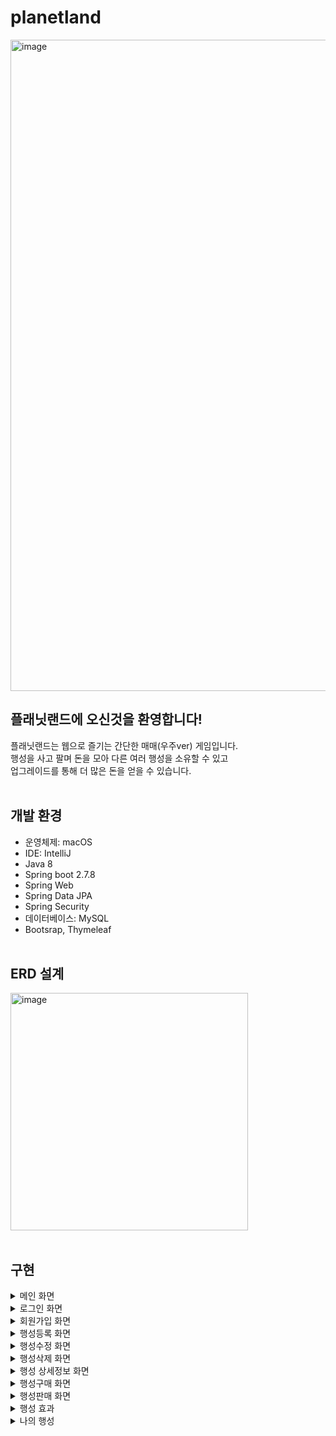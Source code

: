 # planetland

<img width="1042" alt="image" src="https://user-images.githubusercontent.com/125088568/225655595-980405a8-5edb-4582-a8eb-f8ea1cab0af3.png">

## 플래닛랜드에 오신것을 환영합니다!
플래닛랜드는 웹으로 즐기는 간단한 매매(우주ver) 게임입니다. <br>
행성을 사고 팔며 돈을 모아 다른 여러 행성을 소유할 수 있고 <br>
업그레이드를 통해 더 많은 돈을 얻을 수 있습니다. <br><br>

## 개발 환경
- 운영체제: macOS <br>
- IDE: IntelliJ <br>
- Java 8 <br>
- Spring boot 2.7.8 <br>
- Spring Web <br>
- Spring Data JPA <br>
- Spring Security <br>
- 데이터베이스: MySQL <br>
- Bootsrap, Thymeleaf <br><br>

## ERD 설계
<img width="380" alt="image" src="https://user-images.githubusercontent.com/125088568/225725317-4b01b3d6-7c29-477a-bf07-92396d38933d.png">
<br><br>

## 구현
<details><summary>메인 화면</summary>

![image](https://user-images.githubusercontent.com/125088568/225675128-efcb4a5a-b8c8-4a1a-a016-fbf4e5d082e7.png)
<br><br>
## <코드><br>
<details><summary>우측 상단 행성등록 링크는 관리자계정으로 로그인 시 화면에 노출</summary>

<img width="669" alt="image" src="https://user-images.githubusercontent.com/125088568/225696912-32bac414-98e8-4913-abe3-8945bbeb02be.png">
</details>

<details><summary>비로그인 유저가 마이페이지 접근 시 로그인 화면으로 전환</summary>

<img width="397" alt="image" src="https://user-images.githubusercontent.com/125088568/225697814-5c54648b-52a8-4d41-b331-ac5f96743b7c.png">
</details>

<details><summary>정렬은 기본 순, 높은 가격 순, 낮은 가격 순 3가지 구현</summary>

<img width="750" alt="image" src="https://user-images.githubusercontent.com/125088568/225698152-03142214-9091-4512-ae2c-6c988dd725f8.png"> <br>
<img width="652" alt="image" src="https://user-images.githubusercontent.com/125088568/225698521-3648ccb3-5c94-4725-99d9-4453f148fc24.png">
</details><br/>

</details>





<details><summary>로그인 화면</summary>

![image](https://user-images.githubusercontent.com/125088568/225677250-fe6c6d43-0c3e-44bd-9004-1eccfce5133f.png)
![image](https://user-images.githubusercontent.com/125088568/225677683-d4c50c1f-2d47-4081-80d2-25fd602ed241.png) <br> <br>

## <코드><br>
<details><summary>아이디 또는 비밀번호 불일치 시 확인 메시지 전달</summary>

<img width="771" alt="image" src="https://user-images.githubusercontent.com/125088568/225699707-459dc89a-9d90-4c8d-a7e5-4b4a59724dbe.png"> <br>
<img width="659" alt="image" src="https://user-images.githubusercontent.com/125088568/225699937-730a8e2f-8fef-4aed-8528-f4f758298f0d.png">
</details><br/>

</details>





<details><summary>회원가입 화면</summary>

<img width="722" alt="image" src="https://user-images.githubusercontent.com/125088568/225702838-e0c361aa-82c7-4015-a392-9c3a0ea9e9c6.png"><br><br>

## <코드><br>
<details><summary>아이디에 공백 방지 및 아이디 또는 이메일 중복 시 오류 메시지 전달</summary>

<img width="807" alt="image" src="https://user-images.githubusercontent.com/125088568/225703597-c9a2fbfd-8a6b-4b72-8ce5-2798df079802.png"><br>
<img width="791" alt="image" src="https://user-images.githubusercontent.com/125088568/225703894-08a3d7b0-b750-4c41-aced-e54a47a55cef.png">
</details><br/>

</details>





<details><summary>행성등록 화면</summary>

![image](https://user-images.githubusercontent.com/125088568/225716198-7eb5c8c1-a1a7-4fb7-818f-fceadbc06aa6.png)<br><br>

## <코드><br>
<details><summary>행성이름 중복 시 오류 메시지 전달</summary>

<img width="720" alt="image" src="https://user-images.githubusercontent.com/125088568/225719112-ded0e332-f1a0-4c31-ae95-997d9307b07d.png"><br>
<img width="732" alt="image" src="https://user-images.githubusercontent.com/125088568/225718940-ccd74db6-3672-4fe2-af87-d3fdd0db0cb8.png">
</details>

<details><summary>파일명 중복 방지 및 저장</summary>

<img width="551" alt="image" src="https://user-images.githubusercontent.com/125088568/225721612-1f8fb603-7d0c-409d-89e8-3a3c94fce6ba.png">
</details>

<details><summary>행성 이미지 미첨부 시 대체 이미지 설정</summary>

<img width="758" alt="image" src="https://user-images.githubusercontent.com/125088568/225719845-ced47c4e-b299-41da-932a-cf0ad2c6b91c.png">
</details><br/>

</details>





<details><summary>행성수정 화면</summary>

<img width="240" alt="image" src="https://user-images.githubusercontent.com/125088568/225722500-0fc26cf8-7603-4753-bba5-b3a9848f2e01.png"><br><br>

## 코드<br>

<details><summary>관리자계정 로그인 시 행성 상세정보 페이지에 수정버튼 노출</summary>

<img width="700" alt="image" src="https://user-images.githubusercontent.com/125088568/225728184-8d4d337f-4cfe-48c8-bd97-8d0d7dbbbfe7.png">
</details>

<img width="804" alt="image" src="https://user-images.githubusercontent.com/125088568/225723217-8c7feddc-c8aa-4109-8140-36ab659bf4a2.png"><br>
<img width="832" alt="image" src="https://user-images.githubusercontent.com/125088568/225723961-43adce65-0f10-4c57-8367-12f68f32e49e.png"><br/>
</details>






<details><summary>행성삭제 화면</summary>

<img width="676" alt="image" src="https://user-images.githubusercontent.com/125088568/225726580-b13d88df-051d-4cfe-8e93-2d7985260a16.png"><br>

## 코드<br>

<details><summary>관리자계정 로그인 시 행성 상세정보 페이지에 삭제버튼 노출</summary>

<img width="587" alt="image" src="https://user-images.githubusercontent.com/125088568/225727714-a9da473f-8425-4f1a-ae31-8e2d4d160f8d.png">
</details>

<img width="538" alt="image" src="https://user-images.githubusercontent.com/125088568/225728639-af629b19-cd01-4069-87d4-4d57b96542db.png"><br>
<img width="700" alt="image" src="https://user-images.githubusercontent.com/125088568/225728531-f3b1fce6-d7fb-4d00-a262-af0a67d8ff4c.png"><br/>
</details>





<details><summary>행성 상세정보 화면</summary>

<img width="538" alt="image" src="https://user-images.githubusercontent.com/125088568/225731296-b2874579-a2f9-4826-a960-0c3ebe883fb6.png"><br>

## 코드<br>

<details><summary>행성 상세 정보</summary>

<img width="819" alt="image" src="https://user-images.githubusercontent.com/125088568/225732431-618961ec-b97a-4ff9-a65e-fbfbded2c58f.png"><br>
<img width="701" alt="image" src="https://user-images.githubusercontent.com/125088568/225732630-b3908c8b-8f59-4d57-8aa6-691ab062cd96.png">
</details>

<details><summary>가격 변동 그래프(최근 7건에 대한 거래만 표시)</summary>

<img width="531" alt="image" src="https://user-images.githubusercontent.com/125088568/225733266-4dd5c923-1ec9-4261-8e2b-e86c2cbb5b85.png">
</details><br/>

</details>





<details><summary>행성구매 화면</summary>

<img width="773" alt="image" src="https://user-images.githubusercontent.com/125088568/225744573-5b6cb269-b27d-4174-bfd9-72e14879335a.png"><br><br>

## 코드<br>

<details><summary>행성 구매 코드(잔고 차감, 행성 소유주 변경 또는 지정, 판매 버튼 노출, 거래 내역 및 가격 변동 내역 생성)</summary>
#### 구매 후 행성 상태는 미판매 상태가 되도록 구현하였다.<br>

<img width="1006" alt="image" src="https://user-images.githubusercontent.com/125088568/225740514-6ea2d423-352b-4703-9797-a70f2eed219e.png"><br>
<img width="751" alt="image" src="https://user-images.githubusercontent.com/125088568/225741744-1b0630ca-3970-46bd-b414-de054a1a5692.png"><br>
<img width="594" alt="image" src="https://user-images.githubusercontent.com/125088568/225741882-79330497-c835-4e5f-8178-b88761911985.png">
</details>

<details><summary>비로그인 유저가 구매버튼 클릭 시 로그인 페이지로 이동</summary>

<img width="448" alt="image" src="https://user-images.githubusercontent.com/125088568/225737767-0b2370b5-c547-4de5-a465-4eb358e680b2.png">
</details>

<details><summary>본인 행성 구매버튼 클릭 시 메시지 전달</summary>

<img width="698" alt="image" src="https://user-images.githubusercontent.com/125088568/225745153-464be19d-5168-446b-a687-cf5b75b9ed07.png"><br>
<img width="571" alt="image" src="https://user-images.githubusercontent.com/125088568/225745301-d1fa6a64-7d05-4213-9b8f-3a1e8a9a2411.png">
</details>

<details><summary>잔고가 부족하다면 문구와 함께 버튼 비활성화</summary>

<img width="561" alt="image" src="https://user-images.githubusercontent.com/125088568/225739542-c0334101-3d29-41ee-a948-5eff359cbdf7.png">
</details><br/>

</details>





<details><summary>행성판매 화면</summary>

<img width="754" alt="image" src="https://user-images.githubusercontent.com/125088568/225746596-008e74ab-aa58-4d7b-b6c4-892fab1cb3b1.png"><br>

## 코드<br>

<details><summary>판매 등록</summary>

<img width="839" alt="image" src="https://user-images.githubusercontent.com/125088568/225746905-17c83f0e-dc4d-48b9-a713-00fdfb4051d4.png"><br>
<img width="441" alt="image" src="https://user-images.githubusercontent.com/125088568/225747132-2e590cbb-a03d-4233-a1dc-946cb7fae926.png">
</details>

<details><summary>판매 취소</summary>

<img width="709" alt="image" src="https://user-images.githubusercontent.com/125088568/225747509-8f774842-d255-4a6b-9e06-a85dc2c4098a.png"><br>
<img width="443" alt="image" src="https://user-images.githubusercontent.com/125088568/225747614-e55a72d3-ec84-48f9-87e0-7d0cf83b9cbc.png">
</details><br/>

</details>





<details><summary>행성 효과</summary>

### 일정 시간마다 돈을 얻습니다 <br>
- ex) 인구수는 100명당 30원, 위성수는 1개당 50원
- 시간을 7초 간격으로 설정했을 때, 14초간 두 개의 행성 합해서 인구수 300명, 위성 2개 기준 190원씩 잔고 두번 증가 <br><br>

<img width="767" alt="image" src="https://user-images.githubusercontent.com/125088568/225751387-f50e99fd-7e0c-433f-9aea-6f1f90a974e9.png"><br>


## 코드<br>

<img width="616" alt="image" src="https://user-images.githubusercontent.com/125088568/225748874-22268336-759a-4875-8d56-cd5df499e0a1.png">
<br/>
</details>





<details><summary>나의 행성</summary>

<img width="1427" alt="image" src="https://user-images.githubusercontent.com/125088568/225753090-a0c183e3-db79-4644-a819-367fef9fc110.png"><br>

## 코드<br>

<img width="646" alt="image" src="https://user-images.githubusercontent.com/125088568/225753260-1ec12883-1b72-463e-ad07-3d6358919fc3.png"><br><br>

## 행성 목록<br>
<img width="467" alt="image" src="https://user-images.githubusercontent.com/125088568/225753411-6e62b9db-a129-4228-9592-2be61b04b5d4.png"><br><br>

## 잔고 및 총 평가<br>
<img width="584" alt="image" src="https://user-images.githubusercontent.com/125088568/225753538-3e0202bc-0b79-4d54-af00-c4fdb87c16e5.png">
<br/>
</details>

